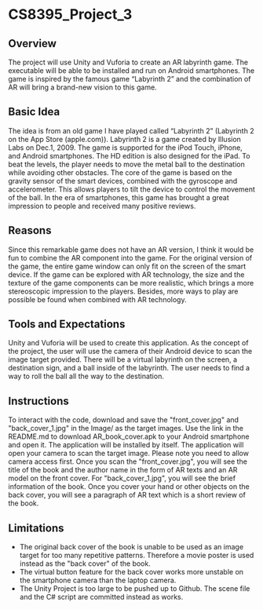 # CS8395_Project_3
## Overview
The project will use Unity and Vuforia to create an AR labyrinth game. The executable will be able to be installed and run on Android smartphones. The game is inspired by the famous game “Labyrinth 2” and the combination of AR will bring a brand-new vision to this game. 

## Basic Idea
The idea is from an old game I have played called “Labyrinth 2” (Labyrinth 2 on the App Store (apple.com)). Labyrinth 2 is a game created by Illusion Labs on Dec.1, 2009. The game is supported for the iPod Touch, iPhone, and Android smartphones. The HD edition is also designed for the iPad. To beat the levels, the player needs to move the metal ball to the destination while avoiding other obstacles. The core of the game is based on the gravity sensor of the smart devices, combined with the gyroscope and accelerometer. This allows players to tilt the device to control the movement of the ball. In the era of smartphones, this game has brought a great impression to people and received many positive reviews.

## Reasons
Since this remarkable game does not have an AR version, I think it would be fun to combine the AR component into the game. For the original version of the game, the entire game window can only fit on the screen of the smart device. If the game can be explored with AR technology, the size and the texture of the game components can be more realistic, which brings a more stereoscopic impression to the players. Besides, more ways to play are possible be found when combined with AR technology.

## Tools and Expectations
Unity and Vuforia will be used to create this application. As the concept of the project, the user will use the camera of their Android device to scan the image target provided. There will be a virtual labyrinth on the screen, a destination sign, and a ball inside of the labyrinth. The user needs to find a way to roll the ball all the way to the destination.

## Instructions
To interact with the code, download and save the "front_cover.jpg" and "back_cover_1.jpg" in the Image/ as the target images. Use the link in the README.md to download AR_book_cover.apk to your Android smartphone and open it. The application will be installed by itself. The application will open your camera to scan the target image. Please note you need to allow camera access first. Once you scan the "front_cover.jpg", you will see the title of the book and the author name in the form of AR texts and an AR model on the front cover. For "back_cover_1.jpg", you will see the brief information of the book. Once you cover your hand or other objects on the back cover, you will see a paragraph of AR text which is a short review of the book.

## Limitations
* The original back cover of the book is unable to be used as an image target for too many repetitive patterns. Therefore a movie poster is used instead as the "back cover" of the book.
* The virtual button feature for the back cover works more unstable on the smartphone camera than the laptop camera.
* The Unity Project is too large to be pushed up to Github. The scene file and the C# script are committed instead as works.
